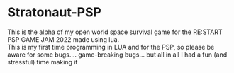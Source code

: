 # Stratonaut-PSP
This is the alpha of my open world space survival game for the RE:START PSP GAME JAM 2022 made using lua.
<br>
This is my first time programming in LUA and for the PSP, so please be aware for some bugs.... game-breaking bugs... but all in all I had a fun (and stressful) time making it
